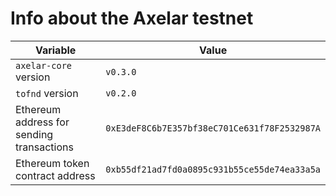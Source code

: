 # Info about the Axelar testnet

Variable  | Value
------------- | -------------
`axelar-core` version | `v0.3.0`
`tofnd` version | `v0.2.0`
Ethereum address for sending transactions | `0xE3deF8C6b7E357bf38eC701Ce631f78F2532987A`
Ethereum token contract address | `0xb55df21ad7fd0a0895c931b55ce55de74ea33a5a`

